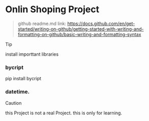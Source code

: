 # Onlin Shoping Project

> github readme.md link:
https://docs.github.com/en/get-started/writing-on-github/getting-started-with-writing-and-formatting-on-github/basic-writing-and-formatting-syntax

> [!TIP]
> install importtant libraries
> ### bycript
> pip install bycript
> ### datetime.

> [!CAUTION]
> this Project is not a real Project.
> this is only for learning.


